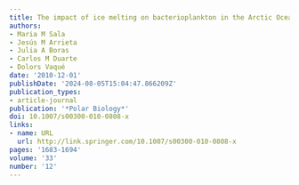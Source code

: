 ```yaml
---
title: The impact of ice melting on bacterioplankton in the Arctic Ocean
authors:
- Maria M Sala
- Jesús M Arrieta
- Julia A Boras
- Carlos M Duarte
- Dolors Vaqué
date: '2010-12-01'
publishDate: '2024-08-05T15:04:47.866209Z'
publication_types:
- article-journal
publication: '*Polar Biology*'
doi: 10.1007/s00300-010-0808-x
links:
- name: URL
  url: http://link.springer.com/10.1007/s00300-010-0808-x
pages: '1683-1694'
volume: '33'
number: '12'
---
```

